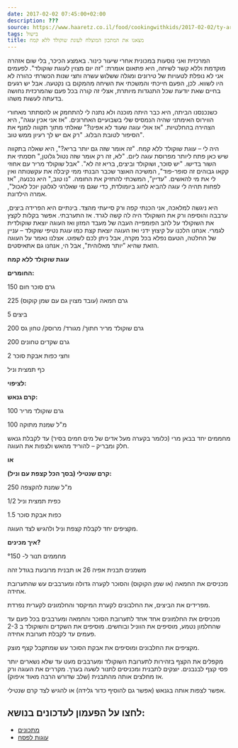 ```yaml
---
date: 2017-02-02 07:45:00+02:00
description: ???
source: https://www.haaretz.co.il/food/cookingwithkids/2017-02-02/ty-article/0000017f-f8ec-d044-adff-fbfde32d0000
tags: בישול
title: מצאנו את המתכון המוצלח לעוגת שוקולד ללא קמח
---
```


המרכזית ואני נוסעות במכונית אחרי שיעור כינור. באמצע הכיכר, בלי שום אזהרה מוקדמת וללא קשר לשיחה, היא פתאום אומרת: "זה יום מצוין לעוגת שוקולד". לפעמים אני לא נופלת לטעויות של טירונים ומגלה ששלוש עשרה וחצי שנות הכשרתי כהורה לא היו לשווא. לכן, הפעם חייכתי והמשכתי את השיחה מהמקום בו נקטעה. אבל יש רגעים בחיים שאת יודעת שכל התנגדות מיותרת, אצלי זה קורה בכל פעם שהמרכזית נחושה בדעתה לעשות משהו.

כשנכנסנו הביתה, היא כבר היתה מוכנה ולא נתנה לי להתחמק או להסתתר מאחורי הווירוס האימתני שהיה הנמסיס שלי בשבועיים האחרונים. "אז אני אכין עוגה", היא הצהירה בהחלטיות. "אז אולי עוגה שעוד לא אפינו?" שאלתי מתוך תקווה למנף את הסיפור לטובת הבלוג. "רק אם יש לך רעיון ממש טוב".

היה לי – עוגת שוקולד ללא קמח. "זה אומר שזה גם יותר בריא?", היא שאלה בתקווה שיש כאן פתח ליותר מפרוסת עוגה ליום. "לא, זה רק אומר שזה נטול גלוטן," חסמתי את השור בדישו. "יש סוכר, ושוקולד וביצים, בריא זה לא". "אבל שוקולד מריר עם אחוזי קקאו גבוהים זה סופר-פוד", המשיכה האוצר שכבר הבנתי ממי קיבלה את עקשנותה ואין לי את מי להאשים. "עדיין", המשכתי להחזיק את החומה. "נו טוב," היא נכנעה, "אז לפחות תהיה לי עוגה להביא לחוג ביומולדת, כדי שגם מי שאלרגי לגלוטן יוכל לאכול", אמרה הילדונת. 

היא ניגשה למלאכה, אני הכנתי קפה ורק סייעתי מהצד. בינתיים היא הפרידה ביצים, ערבבה והוסיפה ורק את השוקולד היה לה קשה לגרד. אז התערבתי. אפשר בקלות לקצץ את השוקולד על להב הפומפייה העבה של מעבד המזון ואז העוגה יוצאת שוקולדית לגמרי. אנחנו הלכנו על קיצוץ ידני ואז העוגה יוצאת קצת כמו עוגת נטיפי שוקולד – עניין של החלטה, הטעם נפלא בכל מקרה, אבל ניתן לכם לשפוט. אצלנו נאמר על העוגה הזאת שהיא "יותר מאלוהית", אבל הי, אנחנו גם אתאיסטים.

**עוגת שוקולד ללא קמח**

**החומרים:**

150 גרם סוכר חום

225 גרם חמאה (עובד מצוין גם עם שמן קוקוס)

5 ביצים

200 גרם שוקולד מריר חתוך/ מגורד/ מרוסק/ טחון גס

200 גרם שקדים טחונים

2 וחצי כפות אבקת סוכר

כף תמצית וניל

**לציפוי:**

**קרם גנאש:**

100 גרם שוקולד מריר

100 מ"ל שמנת מתוקה

מחממים יחד בבאן מרי (כלומר בקערה מעל אדים של מים חמים בסיר) עד לקבלת גנאש חלק ומבריק – להוריד מהאש ולצפות את העוגה.

**או**

**קרם שנטילי (בסך הכל קצפת עם וניל):**

250 מ"ל שמנת להקצפה

1/2 כפית תמצית וניל

1.5 כפות אבקת סוכר

מקציפים יחד לקבלת קצפת וניל ולהגיש לצד העוגה.

**איך מכינים?**

מחממים תנור ל- °150

משמנים תבנית אפיה 26 או תבנית מרובעת בגודל זהה

מכניסים את החמאה (או שמן הקוקוס) והסוכר לקערה גדולה ומערבבים עש שהתערובת אחידה.

מפרידים את הביצים, את החלבונים לקערת המיקסר והחלמונים לקערית נפרדת.

מכניסים את החלמונים אחד אחד לתערובת הסוכר והחמאה ומערבבים בכל פעם עד שהחלמון נטמע, מוסיפים את הווניל ובוחשים. מוסיפים את השקדים והשוקולד ב 2-3 פעמים עד לקבלת תערובת אחידה.

מקציפים את החלבונים ומוסיפים את אבקת הסוכר עש שמתקבל קצף מוצק.

מקפלים את הקצף בזהירות לתערובת השוקולד ומערבבים מעט עד שלא נשארים יותר פסי קצף לבנבנים. יוצקים לתבנית ומכניסים לתנור לשעה בערך. מקררים את העוגה ורק אז מחלצים אותה מהתבנית (שלב שדורש הרבה מאוד איפוק).

אפשר לצפות אותה בגנאש (אפשר גם להוסיף כדור גלידה) או להגיש לצד קרם שנטילי.

לחצו על הפעמון לעדכונים בנושא:
------------------------------

* [מתכונים](/ty-tag/recipes-0000017f-da28-dea8-a77f-de6a4ba50000)
* [עוגות לפסח](/ty-tag/passover-cakes-0000017f-da28-d718-a5ff-faac12e50000)